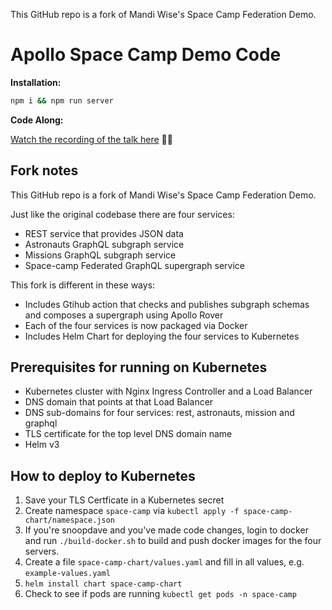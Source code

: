 This GitHub repo is a fork of Mandi Wise's Space Camp Federation Demo.

# Apollo Space Camp Demo Code

**Installation:**

```sh
npm i && npm run server
```

**Code Along:**

[Watch the recording of the talk here](https://www.youtube.com/watch?v=zZnHA3yyPJY&t=1987s) 👩‍💻

## Fork notes

This GitHub repo is a fork of Mandi Wise's Space Camp Federation Demo.

Just like the original codebase there are four services:
* REST service that provides JSON data
* Astronauts GraphQL subgraph service 
* Missions GraphQL subgraph service
* Space-camp Federated GraphQL supergraph service

This fork is different in these ways:
* Includes Gtihub action that checks and publishes subgraph schemas and composes a supergraph using Apollo Rover
* Each of the four services is now packaged via Docker
* Includes Helm Chart for deploying the four services to Kubernetes

## Prerequisites for running on Kubernetes

* Kubernetes cluster with Nginx Ingress Controller and a Load Balancer
* DNS domain that points at that Load Balancer
* DNS sub-domains for four services: rest, astronauts, mission and graphql
* TLS certificate for the top level DNS domain name
* Helm v3

## How to deploy to Kubernetes

1. Save your TLS Certficate in a Kubernetes secret
2. Create namespace `space-camp` via `kubectl apply -f space-camp-chart/namespace.json`
3. If you're snoopdave and you've made code changes, login to docker and run `./build-docker.sh` to build and push docker images for the four servers.
4. Create a file `space-camp-chart/values.yaml` and fill in all values, e.g. `example-values.yaml`
5. `helm install chart space-camp-chart`
6. Check to see if pods are running `kubectl get pods -n space-camp` 
